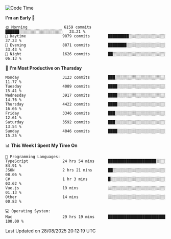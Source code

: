 <!--START_SECTION:waka-->
![Code Time](http://img.shields.io/badge/Code%20Time-5%2C325%20hrs%2020%20mins-blue)

**I'm an Early 🐤** 

```text
🌞 Morning                6159 commits        ██████░░░░░░░░░░░░░░░░░░░   23.21 % 
🌆 Daytime                9879 commits        █████████░░░░░░░░░░░░░░░░   37.23 % 
🌃 Evening                8871 commits        ████████░░░░░░░░░░░░░░░░░   33.43 % 
🌙 Night                  1626 commits        ██░░░░░░░░░░░░░░░░░░░░░░░   06.13 % 
```
📅 **I'm Most Productive on Thursday** 

```text
Monday                   3123 commits        ███░░░░░░░░░░░░░░░░░░░░░░   11.77 % 
Tuesday                  4089 commits        ████░░░░░░░░░░░░░░░░░░░░░   15.41 % 
Wednesday                3917 commits        ████░░░░░░░░░░░░░░░░░░░░░   14.76 % 
Thursday                 4422 commits        ████░░░░░░░░░░░░░░░░░░░░░   16.66 % 
Friday                   3346 commits        ███░░░░░░░░░░░░░░░░░░░░░░   12.61 % 
Saturday                 3592 commits        ███░░░░░░░░░░░░░░░░░░░░░░   13.54 % 
Sunday                   4046 commits        ████░░░░░░░░░░░░░░░░░░░░░   15.25 % 
```


📊 **This Week I Spent My Time On** 

```text
💬 Programming Languages: 
TypeScript               24 hrs 54 mins      █████████████████████░░░░   84.91 % 
JSON                     2 hrs 21 mins       ██░░░░░░░░░░░░░░░░░░░░░░░   08.06 % 
C#                       1 hr 3 mins         █░░░░░░░░░░░░░░░░░░░░░░░░   03.62 % 
Vue.js                   19 mins             ░░░░░░░░░░░░░░░░░░░░░░░░░   01.13 % 
Other                    14 mins             ░░░░░░░░░░░░░░░░░░░░░░░░░   00.83 % 

💻 Operating System: 
Mac                      29 hrs 19 mins      █████████████████████████   100.00 % 
```


 Last Updated on 28/08/2025 20:12:19 UTC
<!--END_SECTION:waka-->
